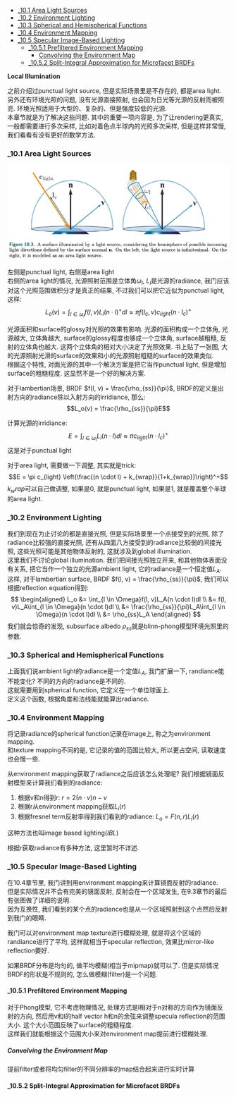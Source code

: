 <!-- TOC -->

- [_10.1 Area Light Sources](#_101-area-light-sources)
- [_10.2 Environment Lighting](#_102-environment-lighting)
- [_10.3 Spherical and Hemispherical Functions](#_103-spherical-and-hemispherical-functions)
- [_10.4 Environment Mapping](#_104-environment-mapping)
- [_10.5 Specular Image-Based Lighting](#_105-specular-image-based-lighting)
  - [_10.5.1 Prefiltered Environment Mapping](#_1051-prefiltered-environment-mapping)
    - [Convolving the Environment Map](#convolving-the-environment-map)
  - [_10.5.2 Split-Integral Approximation for Microfacet BRDFs](#_1052-split-integral-approximation-for-microfacet-brdfs)

<!-- /TOC -->

**Local Illumination**

之前介绍过punctual light source, 但是实际场景里是不存在的, 都是area light.  
另外还有环境光照的问题, 没有光源直接照射, 也会因为日光等光源的反射而被照亮. 环境光照适用于大型的、复杂的、但是强度较低的光源.    
本章节就是为了解决这些问题. 其中的重要一项内容是, 为了让rendering更真实, 一般都需要进行多次采样, 比如对着色点半球内的光照多次采样, 但是这样非常慢, 我们看看有没有更好的数学方法.

<a id="markdown-_101-area-light-sources" name="_101-area-light-sources"></a>
### _10.1 Area Light Sources

![](area_light.png)

左侧是punctual light, 右侧是area light  
右侧的area light的情况, 光源照射范围是立体角$\omega_l$, $L_l$是光源的radiance, 我门应该对这个光照范围做积分才是真正的结果, 不过我们可以把它近似为punctual light, 这样:
$$L_o(v) = \int_{l \in \omega_l}f(l, v)L_l(n \cdot l)^+dl \approx \pi f(l_c, v)c_{light}(n \cdot l_c)^+$$

光源面积和surface的glossy对光照的效果有影响. 光源的面积构成一个立体角, 光源越大, 立体角越大, surface的glossy程度也够成一个立体角, surface越粗糙, 反射的立体角也越大. 这两个立体角的相对大小决定了光照效果. 书上贴了一张图, 大的光源照射光滑的surface的效果和小的光源照射粗糙的surface的效果类似.  
根据这个特性, 对面光源的其中一个解决方案是把它当作punctual light, 但是增加surface的粗糙程度. 这显然不是一个好的解决方案.

对于lambertian场景, BRDF $f(l, v) = \frac{\rho_{ss}}{\pi}$, BRDF的定义是出射方向的radiance除以入射方向的irridiance, 那么:
$$L_o(v) = \frac{\rho_{ss}}{\pi}E$$

计算光源的irridiance:
$$E = \int_{l \in \omega_l}L_l(n \cdot l)dl \approx \pi c_{light} (n \cdot l_c)^+$$
这是对于punctual light  

对于area light, 需要做一下调整, 其实就是trick:
$$E = \pi c_{light} \left(\frac{(n \cdot l) + k_{wrap}}{1+k_{wrap}}\right)^+$$
$k_wrap$可以自己做调整, 如果是0, 就是punctual light, 如果是1, 就是覆盖整个半球的area light.

### _10.2 Environment Lighting

我们到现在为止讨论的都是直接光照, 但是实际场景里一个点接受到的光照, 除了radiance比较强的直接光照, 还有从四面八方接受到的radiance比较弱的间接光照, 这些光照可能是其他物体反射的, 这就涉及到global illumination.  
这里我们不讨论global illumination. 我们把间接光照独立开来, 和其他物体表面没有关系, 把它当作一个独立的光源ambient light, 它的radiance是一个恒定值$L_A$.  
这样, 对于lambertian surface, BRDF $f(l, v) = \frac{\rho_{ss}}{\pi}$, 我们可以根据reflection equation得到:
$$
\begin{aligned}
  L_o &= \int_{l \in \Omega}f(l, v)L_A(n \cdot l)dl \\
      &= f(l, v)L_A\int_{l \in \Omega}(n \cdot l)dl \\
      &= \frac{\rho_{ss}}{\pi}L_A\int_{l \in \Omega}(n \cdot l)dl \\
      &= \rho_{ss}L_A
\end{aligned}
$$
我们就会惊奇的发现, subsurface albedo $\rho_{ss}$就是blinn-phong模型环境光照里的参数. 

### _10.3 Spherical and Hemispherical Functions

上面我们说ambient light的radiance是一个定值$L_A$, 我门扩展一下, randiance能不能变化? 不同的方向的radiance是不同的.   
这就需要用到spherical function, 它定义在一个单位球面上.  
定义这个函数, 根据角度和法线能就能算出radiance.

### _10.4 Environment Mapping

将记录radiance的spherical function记录在image上, 称之为environment mapping.  
和texture mapping不同的是, 它记录的值的范围比较大, 所以更占空间, 读取速度也会慢一些.  

从environment mapping获取了radiance之后应该怎么处理呢? 我们根据镜面反射模型来计算我们看到的radiance:
1. 根据v和n得到r: $r = 2(n \cdot v)n - v$
2. 根据r从environment mapping获取$L_i(r)$
3. 根据fresnel term反射率得到我们看到的radiance: $L_o = F(n, r)L_i(r)$

这种方法也叫image based lighting(*IBL*)

根据$r$获取radiance有多种方法, 这里暂时不详述.

### _10.5 Specular Image-Based Lighting

在10.4章节里, 我门讲到用environment mapping来计算镜面反射的radiance.  
但是实际情况并不会有完美的镜面反射, 反射会在一个区域发生, 在9.3章节的最后有张图做了详细的说明.  
因为互换性, 我们看到的某个点的radiance也是从一个区域照射到这个点然后反射到我门的眼睛.

我门可以对environment map texture进行模糊处理, 就是将这个区域的randiance进行了平均, 这样就相当于specular reflection, 效果比mirror-like reflection要好.  

如果BRDF分布是均匀的, 做平均模糊(相当于mipmap)就可以了. 但是实际情况BRDF的形状是不规则的, 怎么做模糊(filter)是一个问题.

#### _10.5.1 Prefiltered Environment Mapping

对于Phong模型, 它不考虑物理情况, 处理方式是l相对于n对称的方向作为镜面反射的方向, 然后用v和l的half vector h和n的余弦来调整specula reflection的范围大小. 这个大小范围反映了surface的粗糙程度.    
这样我们就能根据这个范围大小来对environment map提前进行模糊处理.

##### Convolving the Environment Map

提前filter或者将均匀filter的不同分辨率的map结合起来进行实时计算

#### _10.5.2 Split-Integral Approximation for Microfacet BRDFs
